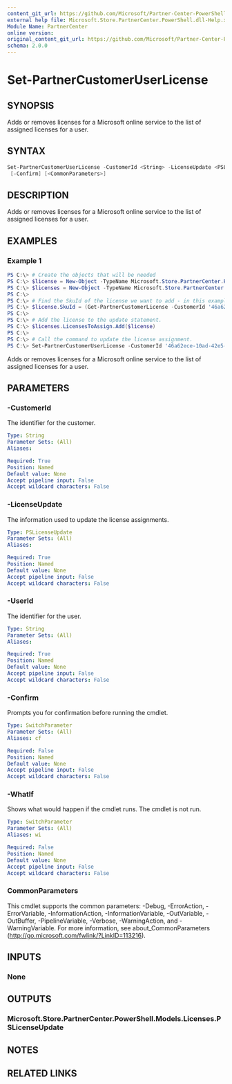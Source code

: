 ```yaml
---
content_git_url: https://github.com/Microsoft/Partner-Center-PowerShell/blob/master/docs/help/Set-PartnerCustomerUserLicense.md
external help file: Microsoft.Store.PartnerCenter.PowerShell.dll-Help.xml
Module Name: PartnerCenter
online version:
original_content_git_url: https://github.com/Microsoft/Partner-Center-PowerShell/blob/master/docs/help/Set-PartnerCustomerUserLicense.md
schema: 2.0.0
---
```


# Set-PartnerCustomerUserLicense

## SYNOPSIS
Adds or removes licenses for a Microsoft online service to the list of assigned licenses for a user. 

## SYNTAX

```powershell
Set-PartnerCustomerUserLicense -CustomerId <String> -LicenseUpdate <PSLicenseUpdate> -UserId <String> [-WhatIf]
 [-Confirm] [<CommonParameters>]
```

## DESCRIPTION
Adds or removes licenses for a Microsoft online service to the list of assigned licenses for a user.

## EXAMPLES

### Example 1
```powershell
PS C:\> # Create the objects that will be needed
PS C:\> $license = New-Object -TypeName Microsoft.Store.PartnerCenter.PowerShell.Models.Licenses.PSLicenseAssignment
PS C:\> $licenses = New-Object -TypeName Microsoft.Store.PartnerCenter.PowerShell.Models.Licenses.PSLicenseUpdate
PS C:\>
PS C:\> # Find the SkuId of the license we want to add - in this example we will use the O365_BUSINESS_PREMIUM license
PS C:\> $license.SkuId = (Get-PartnerCustomerLicense -CustomerId '46a62ece-10ad-42e5-b3f1-b2ed53e6fc08' | Where-Object -Property SkuPartNumber -Value "O365_BUSINESS_PREMIUM" -EQ).SkuId
PS C:\> 
PS C:\> # Add the license to the update statement. 
PS C:\> $licenses.LicensesToAssign.Add($license)
PS C:\> 
PS C:\> # Call the command to update the license assignment. 
PS C:\> Set-PartnerCustomerUserLicense -CustomerId '46a62ece-10ad-42e5-b3f1-b2ed53e6fc08' -LicenseUpdate $licenses -UserId '67e57a6a-6f26-4d6c-af64-533bb7f6a99e'
```

Adds or removes licenses for a Microsoft online service to the list of assigned licenses for a user. 

## PARAMETERS

### -CustomerId
The identifier for the customer.

```yaml
Type: String
Parameter Sets: (All)
Aliases:

Required: True
Position: Named
Default value: None
Accept pipeline input: False
Accept wildcard characters: False
```

### -LicenseUpdate
The information used to update the license assignments.

```yaml
Type: PSLicenseUpdate
Parameter Sets: (All)
Aliases:

Required: True
Position: Named
Default value: None
Accept pipeline input: False
Accept wildcard characters: False
```

### -UserId
The identifier for the user.

```yaml
Type: String
Parameter Sets: (All)
Aliases:

Required: True
Position: Named
Default value: None
Accept pipeline input: False
Accept wildcard characters: False
```

### -Confirm
Prompts you for confirmation before running the cmdlet.

```yaml
Type: SwitchParameter
Parameter Sets: (All)
Aliases: cf

Required: False
Position: Named
Default value: None
Accept pipeline input: False
Accept wildcard characters: False
```

### -WhatIf
Shows what would happen if the cmdlet runs.
The cmdlet is not run.

```yaml
Type: SwitchParameter
Parameter Sets: (All)
Aliases: wi

Required: False
Position: Named
Default value: None
Accept pipeline input: False
Accept wildcard characters: False
```

### CommonParameters
This cmdlet supports the common parameters: -Debug, -ErrorAction, -ErrorVariable, -InformationAction, -InformationVariable, -OutVariable, -OutBuffer, -PipelineVariable, -Verbose, -WarningAction, and -WarningVariable. For more information, see about_CommonParameters (http://go.microsoft.com/fwlink/?LinkID=113216).

## INPUTS

### None

## OUTPUTS

### Microsoft.Store.PartnerCenter.PowerShell.Models.Licenses.PSLicenseUpdate

## NOTES

## RELATED LINKS
